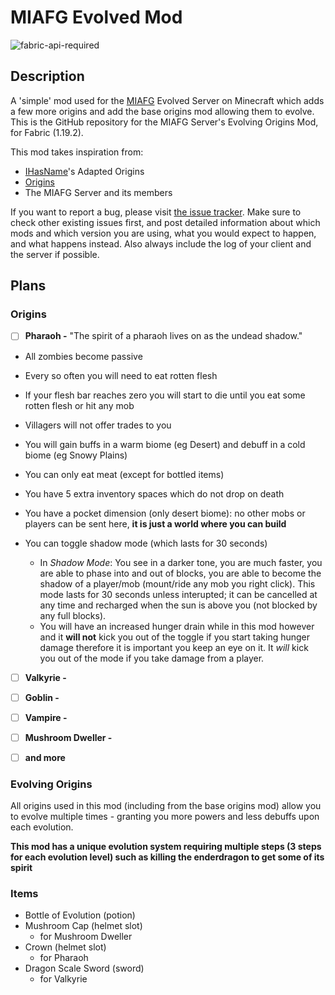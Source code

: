 # MIAFG Evolved Mod

![fabric-api-required](https://user-images.githubusercontent.com/94855937/228526301-c33a90af-9d0a-4a76-9491-2c9782cd54e8.png)


## Description

A 'simple' mod used for the [MIAFG](http://miafg.com) Evolved Server on Minecraft which adds a few more origins and add the base origins mod allowing them to evolve.
This is the GitHub repository for the MIAFG Server's Evolving Origins Mod, for Fabric (1.19.2).

This mod takes inspiration from:
- [IHasName](https://www.youtube.com/@IHasName)'s Adapted Origins
- [Origins](https://www.curseforge.com/minecraft/mc-mods/origins)
- The MIAFG Server and its members

If you want to report a bug, please visit [the issue tracker](https://github.com/LarryPlayz/Origins-Evolved-MIAFG/issues). Make sure to check other existing issues first, and post detailed information about which mods and which version you are using, what you would expect to happen, and what happens instead. Also always include the log of your client and the server if possible.

## Plans

### Origins

- [ ] **Pharaoh -** "The spirit of a pharaoh lives on as the undead shadow."
- All zombies become passive
- Every so often you will need to eat rotten flesh
- If your flesh bar reaches zero you will start to die until you eat some rotten flesh or hit any mob
- Villagers will not offer trades to you
- You will gain buffs in a warm biome (eg Desert) and debuff in a cold biome (eg Snowy Plains)
- You can only eat meat (except for bottled items)
- You have 5 extra inventory spaces which do not drop on death
- You have a pocket dimension (only desert biome): no other mobs or players can be sent here, **it is just a world where you can build**
- You can toggle shadow mode (which lasts for 30 seconds)

   - In *Shadow Mode*: You see in a darker tone, you are much faster, you are able to phase into and out of blocks, you are able to become the shadow of a player/mob (mount/ride any mob you right click). This mode lasts for 30 seconds unless interupted; it can be cancelled at any time and recharged when the sun is above you (not blocked by any full blocks).
   - You will have an increased hunger drain while in this mod however and it **will not** kick you out of the toggle if you start taking hunger damage therefore it is important you keep an eye on it. It *will* kick you out of the mode if you take damage from a player.

- [ ] **Valkyrie -**
<!--review charlie's origin when at home-->

- [ ] **Goblin -** 
<!--inchling-esque TBC-->

- [ ] **Vampire -**
<!--possibly - requires feedback from server members-->

- [ ] **Mushroom Dweller -**

- [ ] **and more**

### Evolving Origins

All origins used in this mod (including from the base origins mod) allow you to evolve multiple times - granting you more powers and less debuffs upon each evolution.

**This mod has a unique evolution system requiring multiple steps (3 steps for each evolution level) such as killing the enderdragon to get some of its spirit**

### Items

- Bottle of Evolution (potion)
- Mushroom Cap (helmet slot)
    - for Mushroom Dweller
- Crown (helmet slot)
    - for Pharaoh
- Dragon Scale Sword (sword)
    - for Valkyrie
